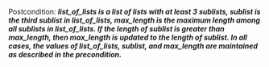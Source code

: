 Postcondition: ***list_of_lists is a list of lists with at least 3 sublists, sublist is the third sublist in list_of_lists, max_length is the maximum length among all sublists in list_of_lists. If the length of sublist is greater than max_length, then max_length is updated to the length of sublist. In all cases, the values of list_of_lists, sublist, and max_length are maintained as described in the precondition.***